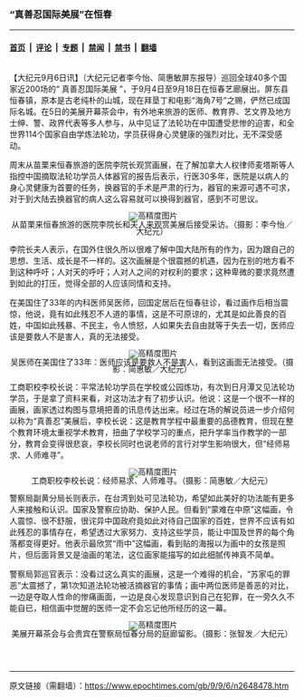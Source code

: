 ### “真善忍国际美展”在恒春

---

#### [首页](../../../..?n2648478) &nbsp;|&nbsp; [评论](../../../../../epoch-comment?n2648478) &nbsp;|&nbsp; [专题](../../../../../epoch-special?n2648478) &nbsp;|&nbsp; [禁闻](../../../../../epoch-news?n2648478) &nbsp;|&nbsp; [禁书](../../../../../books?n2648478) &nbsp;|&nbsp; [翻墙](https://github.com/gfw-breaker/nogfw/blob/master/README.md?n2648478)


<div class="column" id="artbody" itemprop="articleBody">
 <!-- article content begin -->
 <p>
  【大纪元9月6日讯】（大纪元记者李今怡、简惠敏屏东报导）巡回全球40多个国家近200场的“
  <ok href="https://www.epochtimes.com/gb/tag/%E7%9C%9F%E5%96%84%E5%BF%8D%E5%9B%BD%E9%99%85%E7%BE%8E%E5%B1%95.html">
   真善忍国际美展
  </ok>
  ”，于9月4日至9月18日在恒春艺廊展出。屏东县恒春镇，原本是古老纯朴的山城，现在拜垦丁和电影“海角7号”之赐，俨然已成国际名城。在5日的美展开幕茶会中，有外地来旅游的医师、教育界、艺文界及地方士绅、警、政界代表等多人参与，从中见证了法轮功在中国遭受悲惨的迫害，和全世界114个国家自由学炼法轮功，学员获得身心灵健康的强烈对比，无不深受感动。
 </p>
 <p>
  周末从苗栗来恒春旅游的医院李院长观赏画展，在了解加拿大人权律师麦塔斯等人指控中国摘取法轮功学员人体器官的报告后表示，行医30多年，医院是以病人的身心灵健康为首要的任务，换器官的手术是严肃的行为，器官的来源可遇不可求，对于到大陆去换器官的病人这么容易就可以换得到器官，感到不可思议。
 </p>
 <p>
  <!--image v 1.0-->
 </p>
 <div style="line-height: 90%; text-align: center;">
  <ok href=" https://i.epochtimes.com/assets/uploads/2009/09/909061010121758-450x300.jpg" rel="noreferrer noopener" target="_blank">
   <img alt="" class="size-medium wp-image-7580793" src="https://i.epochtimes.com/assets/uploads/2009/09/909061010121758-450x300.jpg" title=""/>
  </ok>
  <img alt="高精度图片" border="0" src="//www.epochtimes.com/images/highRes.jpg">
   <br/>
   <span class="bn12">
    从苗栗来恒春旅游的医院李院长和夫人来观赏美展后接受采访。（摄影：李今怡／大纪元）
   </span>
  </img>
 </div>
 <p>
  <!-- -->
 </p>
 <p>
  李院长夫人表示，在国外住很久所以很难了解中国大陆所有的作为，因为跟自己的思想、生活、成长是不一样的。这次画展是个很震撼的机遇，因为在别的地方看不到这种呼吁；人对天的呼吁；人对人之间的对权利的要求；这种卑微的要求竟然遭到如此的打压，觉得全部的人应该同情和支持。
 </p>
 <p>
  在美国住了33年的内科医师吴医师，回国定居后在恒春驻诊，看过画作后相当震惊，他说，竟有如此残忍不人道的事情，这是不可原谅的，尤其是如此善良的百姓，中国如此残暴、不民主，令人愤怒，人如果失去自由就等于失去一切，医师应该是要救人不是害人，真的无法接受。
 </p>
 <p>
  <!--image v 1.0-->
 </p>
 <div style="line-height: 90%; text-align: center;">
  <ok href=" https://i.epochtimes.com/assets/uploads/2009/09/909060955151758-450x306.jpg" rel="noreferrer noopener" target="_blank">
   <img alt="" class="size-medium wp-image-7580794" src="https://i.epochtimes.com/assets/uploads/2009/09/909060955151758-450x306.jpg" title=""/>
  </ok>
  <img alt="高精度图片" border="0" src="//www.epochtimes.com/images/highRes.jpg">
   <br/>
   <span class="bn12">
    吴医师在美国住了33年：医师应该是要救人不是害人，看到这画面无法接受。（摄影：简惠敏／大纪元）
   </span>
  </img>
 </div>
 <p>
  <!-- -->
 </p>
 <p>
  工商职校李校长说：平常法轮功学员在学校或公园炼功，有次到日月潭又见法轮功学员，于是拿了资料来看，对这功法才有了初步认识。他说：这是一个很不一样的画展，画家透过构图与意境把善的讯息传达出来。经过在场的解说员进一步介绍何以称为“真善忍”美展后，李校长说：这是教育学程中最重要的品德教育，但现在整个教育环境太重视学术教育，扭曲了学校学习的重点，把升学率当作教学的一部分，教育会变得很悲哀，李校长同时也说老师的言行对学生影响很大，但“经师易求、人师难寻”。
 </p>
 <p>
  <!--image v 1.0-->
 </p>
 <div style="line-height: 90%; text-align: center;">
  <ok href=" https://i.epochtimes.com/assets/uploads/2009/09/909060955161758-450x416.jpg" rel="noreferrer noopener" target="_blank">
   <img alt="" class="size-medium wp-image-7580795" src="https://i.epochtimes.com/assets/uploads/2009/09/909060955161758-450x416.jpg" title=""/>
  </ok>
  <img alt="高精度图片" border="0" src="//www.epochtimes.com/images/highRes.jpg">
   <br/>
   <span class="bn12">
    工商职校李校长说：经师易求、人师难寻。（摄影：简惠敏／大纪元）
   </span>
  </img>
 </div>
 <p>
  <!-- -->
 </p>
 <p>
  警察局副黄分局长则表示，在台湾到处可见法轮功，希望如此美好的功法能有更多人来接触和认识。国家及警察应协助、保护人民。但看到“蒙难在中原”这幅画，令人震惊、很不舒服，很诧异中国政府竟如此对待自己国家的百姓，世界不应该有如此残忍的事情存在，希望透过大家努力、支持这些学员，能让中国及世界的每个角落都变得更好。他表示最欣赏“雨中”这幅画，看到贴的海报以为画中的女孩是照片，但后面背景又是油画的笔法，这位画家能描写的如此细腻传神真不简单。
 </p>
 <p>
  警察局郭巡官表示：没看过这么真实的画展，这是一个难得的机会，“苏家屯的罪恶”太震撼了，第1次知道法轮功被活摘器官的事情；画中两位医师是善恶的对比，一边是夺取人性命的惨痛画面，一边是良心发现意识到自己在犯罪，在一旁久久不能自已，相信画中觉醒的医师一定不会忘记他所经历的这一幕。
 </p>
 <p>
  <!--image v 1.0-->
 </p>
 <div style="line-height: 90%; text-align: center;">
  <ok href=" https://i.epochtimes.com/assets/uploads/2009/09/909061010111758-450x300.jpg" rel="noreferrer noopener" target="_blank">
   <img alt="" class="size-medium wp-image-7580796" src="https://i.epochtimes.com/assets/uploads/2009/09/909061010111758-450x300.jpg" title=""/>
  </ok>
  <img alt="高精度图片" border="0" src="//www.epochtimes.com/images/highRes.jpg">
   <br/>
   <span class="bn12">
    美展开幕茶会与会贵宾在警察局恒春分局的庭廊留影。（摄影：张智发／大纪元）
   </span>
  </img>
 </div>
 <p>
  <!-- -->
 </p>
 <p>
  <font color="#ffffff">
   (http://www.dajiyuan.com)
  </font>
 </p>
 <!-- article content end -->
</div>


---

原文链接（需翻墙）：https://www.epochtimes.com/gb/9/9/6/n2648478.htm
